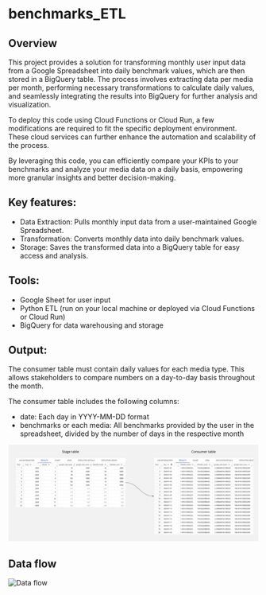 # benchmarks_ETL

## Overview

This project provides a solution for transforming monthly user input data from a Google Spreadsheet into daily benchmark values, which are then stored in a BigQuery table. The process involves extracting data per media per month, performing necessary transformations to calculate daily values, and seamlessly integrating the results into BigQuery for further analysis and visualization.

To deploy this code using Cloud Functions or Cloud Run, a few modifications are required to fit the specific deployment environment. These cloud services can further enhance the automation and scalability of the process.

By leveraging this code, you can efficiently compare your KPIs to your benchmarks and analyze your media data on a daily basis, empowering more granular insights and better decision-making.

## Key features:

- Data Extraction: Pulls monthly input data from a user-maintained Google Spreadsheet.
- Transformation: Converts monthly data into daily benchmark values.
- Storage: Saves the transformed data into a BigQuery table for easy access and analysis.

## Tools:

- Google Sheet for user input
- Python ETL (run on your local machine or deployed via Cloud Functions or Cloud Run)
- BigQuery for data warehousing and storage

## Output:

The consumer table must contain daily values for each media type. This allows stakeholders to compare numbers on a day-to-day basis throughout the month.

The consumer table includes the following columns:

- date: Each day in YYYY-MM-DD format
- benchmarks or each media: All benchmarks provided by the user in the spreadsheet, divided by the number of days in the respective month

![stage to consumer table](images/stage_to_consumer_table.jpg)

## Data flow

![Data flow](imgages/flow.jpg)

